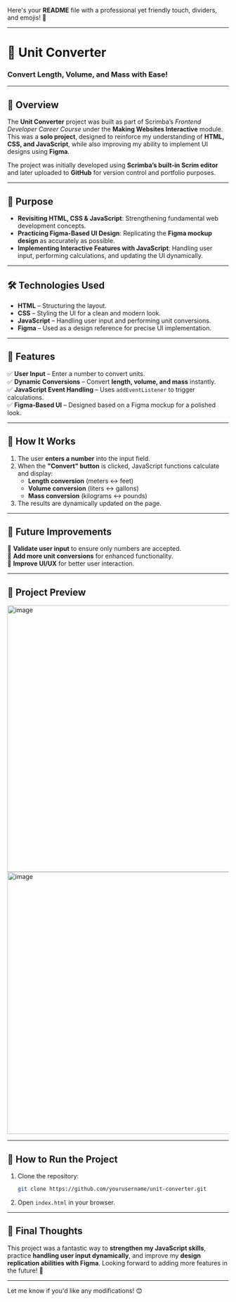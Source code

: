 Here's your **README** file with a professional yet friendly touch, dividers, and emojis! 🚀  

---

# 🔄 Unit Converter  

### Convert Length, Volume, and Mass with Ease!  

---

## 📌 Overview  
The **Unit Converter** project was built as part of Scrimba’s *Frontend Developer Career Course* under the **Making Websites Interactive** module. This was a **solo project**, designed to reinforce my understanding of **HTML, CSS, and JavaScript**, while also improving my ability to implement UI designs using **Figma**.  

The project was initially developed using **Scrimba’s built-in Scrim editor** and later uploaded to **GitHub** for version control and portfolio purposes.  

---

## 🎯 Purpose  
- **Revisiting HTML, CSS & JavaScript**: Strengthening fundamental web development concepts.  
- **Practicing Figma-Based UI Design**: Replicating the **Figma mockup design** as accurately as possible.  
- **Implementing Interactive Features with JavaScript**: Handling user input, performing calculations, and updating the UI dynamically.  

---

## 🛠️ Technologies Used  
- **HTML** – Structuring the layout.  
- **CSS** – Styling the UI for a clean and modern look.  
- **JavaScript** – Handling user input and performing unit conversions.  
- **Figma** – Used as a design reference for precise UI implementation.  

---

## 🚀 Features  
✅ **User Input** – Enter a number to convert units.  
✅ **Dynamic Conversions** – Convert **length, volume, and mass** instantly.  
✅ **JavaScript Event Handling** – Uses `addEventListener` to trigger calculations.  
✅ **Figma-Based UI** – Designed based on a Figma mockup for a polished look.  

---

## 📌 How It Works  
1. The user **enters a number** into the input field.  
2. When the **"Convert" button** is clicked, JavaScript functions calculate and display:  
   - **Length conversion** (meters ↔ feet)  
   - **Volume conversion** (liters ↔ gallons)  
   - **Mass conversion** (kilograms ↔ pounds)  
3. The results are dynamically updated on the page.  

---

## 🔧 Future Improvements  
🔹 **Validate user input** to ensure only numbers are accepted.  
🔹 **Add more unit conversions** for enhanced functionality.  
🔹 **Improve UI/UX** for better user interaction.  

---

## 📸 Project Preview  
<img width="607" alt="image" src="https://github.com/user-attachments/assets/b3b7e76d-ddf5-465d-a4e1-8774317eaa96" /><img width="597" alt="image" src="https://github.com/user-attachments/assets/a8d91b60-d73c-4633-ace9-9d2ab4624495" />




---

## 📂 How to Run the Project  
1. Clone the repository:  
   ```bash
   git clone https://github.com/yourusername/unit-converter.git
   ```  
2. Open `index.html` in your browser.  

---

## 🎉 Final Thoughts  
This project was a fantastic way to **strengthen my JavaScript skills**, practice **handling user input dynamically**, and improve my **design replication abilities with Figma**. Looking forward to adding more features in the future! 🚀  

---

Let me know if you'd like any modifications! 😊
